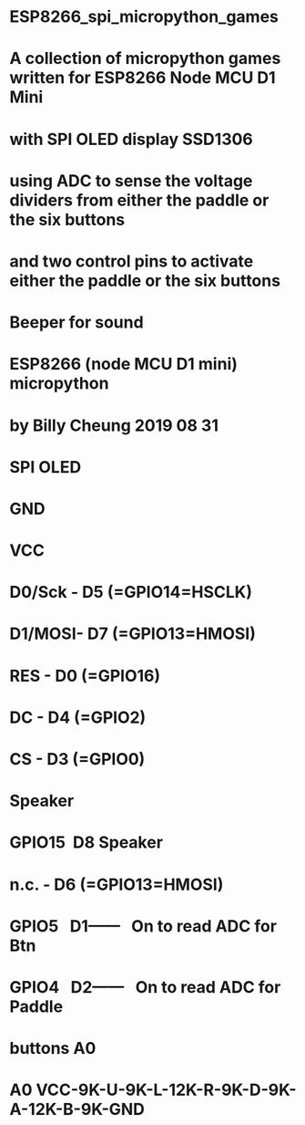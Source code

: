 # ESP8266_spi_micropython_games
# A collection of micropython games written for ESP8266 Node MCU D1 Mini 
# with SPI OLED display SSD1306 
#  using ADC to sense the voltage dividers from either the paddle or the six buttons
#  and two control pins to activate either the paddle or the six buttons
#  Beeper for sound
#
# ESP8266 (node MCU D1 mini)  micropython
# by Billy Cheung  2019 08 31
#
# SPI OLED
# GND
# VCC
# D0/Sck - D5 (=GPIO14=HSCLK)
# D1/MOSI- D7 (=GPIO13=HMOSI)
# RES    - D0 (=GPIO16)
# DC     - D4 (=GPIO2)
# CS     - D3 (=GPIO0)
# Speaker
# GPIO15   D8  Speaker
# n.c.   - D6  (=GPIO13=HMOSI)
#
# GPIO5    D1——   On to read ADC for Btn
# GPIO4    D2——   On to read ADC for Paddle
#
# buttons   A0
# A0 VCC-9K-U-9K-L-12K-R-9K-D-9K-A-12K-B-9K-GND
